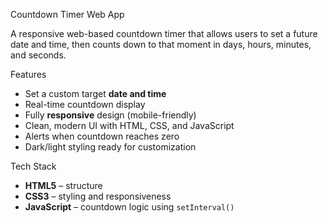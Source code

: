  Countdown Timer Web App

A responsive web-based countdown timer that allows users to set a future date and time, then counts down to that moment in days, hours, minutes, and seconds.

 Features

-  Set a custom target **date and time**
-  Real-time countdown display
-  Fully **responsive** design (mobile-friendly)
-  Clean, modern UI with HTML, CSS, and JavaScript
-  Alerts when countdown reaches zero
-  Dark/light styling ready for customization

 Tech Stack

- **HTML5** – structure
- **CSS3** – styling and responsiveness
- **JavaScript** – countdown logic using `setInterval()`


